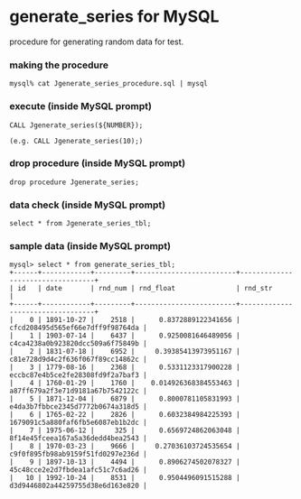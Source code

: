 # generate_series for MySQL
procedure for generating random data for test.

### making the procedure
```
mysql% cat Jgenerate_series_procedure.sql | mysql
```

### execute (inside MySQL prompt)
```
CALL Jgenerate_series(${NUMBER});

(e.g. CALL Jgenerate_series(10);)
```

### drop procedure (inside MySQL prompt)
```
drop procedure Jgenerate_series;
```

### data check (inside MySQL prompt)
```
select * from Jgenerate_series_tbl;
```

### sample data (inside MySQL prompt)
```
mysql> select * from generate_series_tbl;
+------+------------+---------+-------------------------+----------------------------------+
| id   | date       | rnd_num | rnd_float               | rnd_str                          |
+------+------------+---------+-------------------------+----------------------------------+
|    0 | 1891-10-27 |    2518 |      0.8372889122341656 | cfcd208495d565ef66e7dff9f98764da |
|    1 | 1903-07-14 |    6437 |      0.9250081646489056 | c4ca4238a0b923820dcc509a6f75849b |
|    2 | 1831-07-18 |    6952 |     0.39385413973951167 | c81e728d9d4c2f636f067f89cc14862c |
|    3 | 1779-08-16 |    2368 |      0.5331123317900228 | eccbc87e4b5ce2fe28308fd9f2a7baf3 |
|    4 | 1760-01-29 |    1760 |    0.014926368384553463 | a87ff679a2f3e71d9181a67b7542122c |
|    5 | 1871-12-04 |    6879 |      0.8000781105831993 | e4da3b7fbbce2345d7772b0674a318d5 |
|    6 | 1765-02-22 |    2826 |      0.6032384984225393 | 1679091c5a880faf6fb5e6087eb1b2dc |
|    7 | 1975-06-12 |     325 |      0.6569724862063048 | 8f14e45fceea167a5a36dedd4bea2543 |
|    8 | 1970-03-23 |    9666 |     0.27036103724535654 | c9f0f895fb98ab9159f51fd0297e236d |
|    9 | 1897-10-13 |    4494 |      0.8906274502078327 | 45c48cce2e2d7fbdea1afc51c7c6ad26 |
|   10 | 1992-10-24 |    8531 |      0.9504496091515288 | d3d9446802a44259755d38e6d163e820 |
```
